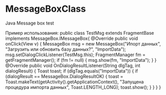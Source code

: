 # MessageBoxClass
Java Message box test

Пример использования:
public class TestMsg extends FragmentBase implements MessageBox.IMessageBox{
	@Override
	public void onClick(View v) {
		MessageBox msg = new MessageBox("Ипорт данных", "Загрузить или обновить базу данных?", "ImportData");
		msg.setDialogClickListener(TestMsg.this);
		FragmentManager fm = getFragmentManager();
		if (fm != null) {
			msg.show(fm, "ImportData");
		}
	}
	@Override
    public void OnDialogResultListener(String dlgTag, int dialogResult) {
        Toast toast;
        if (dlgTag.equals("ImportData")) {
            if (dialogResult == MessageBox.DialogResultOK) {
                toast = Toast.makeText(getActivity().getApplicationContext(),
                        "Запущена процедура импорта данных", Toast.LENGTH_LONG);
                toast.show();
            }
        }
    }
}
